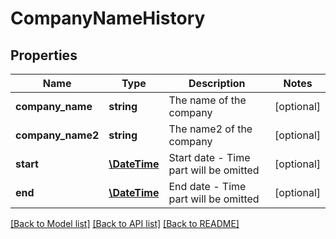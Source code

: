 # CompanyNameHistory

## Properties
Name | Type | Description | Notes
------------ | ------------- | ------------- | -------------
**company_name** | **string** | The name of the company | [optional] 
**company_name2** | **string** | The name2 of the company | [optional] 
**start** | [**\DateTime**](\DateTime.md) | Start date - Time part will be omitted | [optional] 
**end** | [**\DateTime**](\DateTime.md) | End date - Time part will be omitted | [optional] 

[[Back to Model list]](../../README.md#documentation-for-models) [[Back to API list]](../../README.md#documentation-for-api-endpoints) [[Back to README]](../../README.md)

